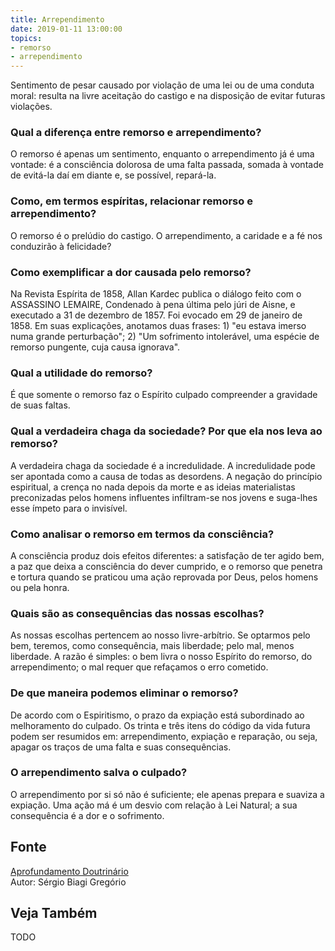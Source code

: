 ```yaml
---
title: Arrependimento
date: 2019-01-11 13:00:00
topics: 
- remorso
- arrependimento
---
```


Sentimento de pesar causado por violação de uma lei ou de uma conduta
moral: resulta na livre aceitação do castigo e na disposição de evitar
futuras violações.

### Qual a diferença entre remorso e arrependimento?
O remorso é apenas um sentimento, enquanto o arrependimento já é uma
vontade: é a consciência dolorosa de uma falta passada, somada à vontade
de evitá-la daí em diante e, se possível, repará-la.

### Como, em termos espíritas, relacionar remorso e arrependimento?
O remorso é o prelúdio do castigo. O arrependimento, a caridade e a fé
nos conduzirão à felicidade?

### Como exemplificar a dor causada pelo remorso?
Na Revista Espírita de 1858, Allan Kardec publica o diálogo feito com
o ASSASSINO LEMAIRE, Condenado à pena última pelo júri de Aisne, e
executado a 31 de dezembro de 1857. Foi evocado em 29 de janeiro de
1858. Em suas explicações, anotamos duas frases: 1) "eu estava imerso
numa grande perturbação"; 2) "Um sofrimento intolerável, uma espécie de
remorso pungente, cuja causa ignorava".

### Qual a utilidade do remorso?
É que somente o remorso faz o Espírito culpado compreender a gravidade
de suas faltas.

### Qual a verdadeira chaga da sociedade? Por que ela nos leva ao remorso?
A verdadeira chaga da sociedade é a incredulidade. A incredulidade pode
ser apontada como a causa de todas as desordens. A negação do princípio
espiritual, a crença no nada depois da morte e as ideias materialistas
preconizadas pelos homens influentes infiltram-se nos jovens e suga-lhes
esse ímpeto para o invisível.

### Como analisar o remorso em termos da consciência?
A consciência produz dois efeitos diferentes: a satisfação de ter agido
bem, a paz que deixa a consciência do dever cumprido, e o remorso que
penetra e tortura quando se praticou uma ação reprovada por Deus, pelos
homens ou pela honra.

### Quais são as consequências das nossas escolhas?
As nossas escolhas pertencem ao nosso livre-arbítrio. Se optarmos pelo
bem, teremos, como consequência, mais liberdade; pelo mal, menos
liberdade. A razão é simples: o bem livra o nosso Espírito do remorso,
do arrependimento; o mal requer que refaçamos o erro cometido.

### De que maneira podemos eliminar o remorso?
De acordo com o Espiritismo, o prazo da expiação está subordinado ao
melhoramento do culpado. Os trinta e três itens do código da vida futura
podem ser resumidos em: arrependimento, expiação e
reparação, ou seja, apagar os traços de uma falta e suas
consequências.

### O arrependimento salva o culpado?
O arrependimento por si só não é suficiente; ele apenas prepara e
suaviza a expiação. Uma ação má é um desvio com relação à Lei Natural; a
sua consequência é a dor e o sofrimento.

## Fonte
[Aprofundamento Doutrinário](https://sites.google.com/view/aprofundamentodoutrinario/remorso-e-arrependimento)  
Autor: Sérgio Biagi Gregório

## Veja Também
TODO


